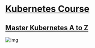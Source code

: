 # [Kubernetes Course][link]
## [Master Kubernetes A to Z][link]
![img](https://user-images.githubusercontent.com/40702606/125662602-659453c2-9248-4aef-b7e2-07595da39f94.png)

[link]: https://amigoscode.com/p/kubernetes


